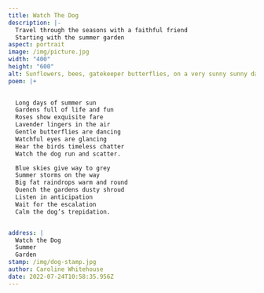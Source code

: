 ```yaml
---
title: Watch The Dog
description: |-
  Travel through the seasons with a faithful friend
  Starting with the summer garden
aspect: portrait
image: /img/picture.jpg
width: "400"
height: "600"
alt: Sunflowers, bees, gatekeeper butterflies, on a very sunny sunny day.
poem: |+
  

  Long days of summer sun
  Gardens full of life and fun
  Roses show exquisite fare 
  Lavender lingers in the air
  Gentle butterflies are dancing
  Watchful eyes are glancing
  Hear the birds timeless chatter
  Watch the dog run and scatter.

  Blue skies give way to grey
  Summer storms on the way
  Big fat raindrops warm and round
  Quench the gardens dusty shroud
  Listen in anticipation 
  Wait for the escalation
  Calm the dog’s trepidation.


address: |
  Watch the Dog 
  Summer
  Garden
stamp: /img/dog-stamp.jpg
author: Caroline Whitehouse
date: 2022-07-24T10:58:35.956Z
---
```

